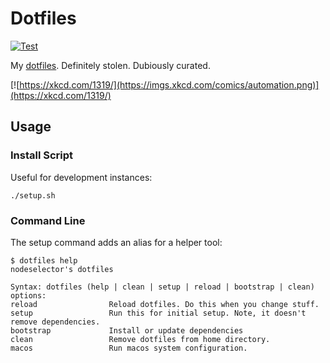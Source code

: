 # Dotfiles

[![Test](https://github.com/nodeselector/dotfiles/actions/workflows/test.yml/badge.svg?branch=main&event=push)](https://github.com/nodeselector/dotfiles/actions/workflows/test.yml)

My [dotfiles](https://dotfiles.github.io/bootstrap/). Definitely stolen. Dubiously curated.

[![https://xkcd.com/1319/](https://imgs.xkcd.com/comics/automation.png)](https://xkcd.com/1319/)

## Usage

### Install Script

Useful for development instances:

`./setup.sh`

### Command Line

The setup command adds an alias for a helper tool:

```
$ dotfiles help
nodeselector's dotfiles

Syntax: dotfiles (help | clean | setup | reload | bootstrap | clean)
options:
reload                Reload dotfiles. Do this when you change stuff.
setup                 Run this for initial setup. Note, it doesn't remove dependencies.
bootstrap             Install or update dependencies
clean                 Remove dotfiles from home directory.
macos                 Run macos system configuration.
```
